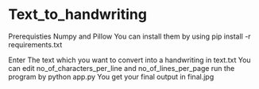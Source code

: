# Text_to_handwriting
Prerequisties
Numpy and Pillow
You can install them by using 
pip install -r requirements.txt

Enter The text which you want to convert into a handwriting in text.txt
You can edit no_of_characters_per_line and no_of_lines_per_page
run the program by
python app.py
You get your final output in final.jpg

